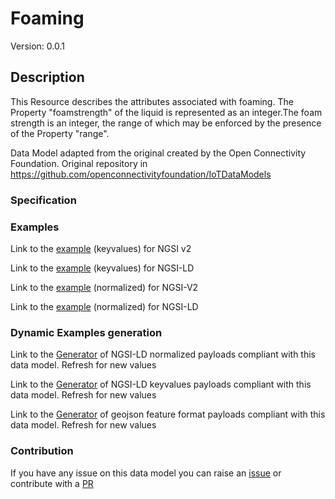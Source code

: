 # Foaming
Version: 0.0.1

## Description 

This Resource describes the attributes associated with foaming. The Property "foamstrength" of the liquid is represented as an integer.The foam strength is an integer, the range of which may be enforced by the presence of the Property "range".

Data Model adapted from the original created by the Open Connectivity Foundation. Original repository in https://github.com/openconnectivityfoundation/IoTDataModels
### Specification
### Examples

Link to the [example](https://smart-data-models.github.io/dataModel.OCF/Foaming/examples/example.json) (keyvalues) for NGSI v2

Link to the [example](https://smart-data-models.github.io/dataModel.OCF/Foaming/examples/example.jsonld) (keyvalues) for NGSI-LD

Link to the [example](https://smart-data-models.github.io/dataModel.OCF/Foaming/examples/example-normalized.json) (normalized) for NGSI-V2

Link to the [example](https://smart-data-models.github.io/dataModel.OCF/Foaming/examples/example-normalized.jsonld) (normalized) for NGSI-LD
### Dynamic Examples generation

Link to the [Generator](https://smartdatamodels.org/extra/ngsi-ld_generator.php?schemaUrl=https://raw.githubusercontent.com/smart-data-models/dataModel.OCF/master/Foaming/schema.json&email=info@smartdatamodels.org) of NGSI-LD normalized payloads compliant with this data model. Refresh for new values

Link to the [Generator](https://smartdatamodels.org/extra/ngsi-ld_generator_keyvalues.php?schemaUrl=https://raw.githubusercontent.com/smart-data-models/dataModel.OCF/master/Foaming/schema.json&email=info@smartdatamodels.org) of NGSI-LD keyvalues payloads compliant with this data model. Refresh for new values

Link to the [Generator](https://smartdatamodels.org/extra/geojson_features_generator.php?schemaUrl=https://raw.githubusercontent.com/smart-data-models/dataModel.OCF/master/Foaming/schema.json&email=info@smartdatamodels.org) of geojson feature format payloads compliant with this data model. Refresh for new values
### Contribution

 If you have any issue on this data model you can raise an [issue](https://github.com/smart-data-models/dataModel.OCF/issues)  or contribute with a [PR](https://github.com/smart-data-models/dataModel.OCF/pulls)